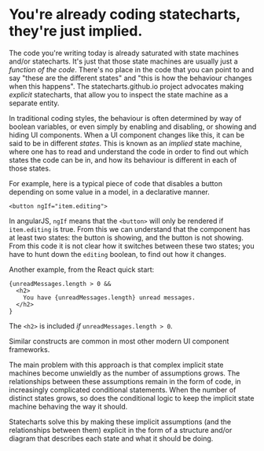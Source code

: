 # You're already coding statecharts, they're just implied.

The code you're writing today is already saturated with state machines and/or statecharts.  It's just that those state machines are usually just a _function of the code_.  There's no place in the code that you can point to and say "these are the different states" and "this is how the behaviour changes when this happens".  The statecharts.github.io project advocates making _explicit_ statecharts, that allow you to inspect the state machine as a separate entity.

In traditional coding styles, the behaviour is often determined by way of boolean variables, or even simply by enabling and disabling, or showing and hiding UI components.  When a UI component changes like this, it can be said to be in different _states_.  This is known as an _implied_ state machine, where one has to read and understand the code in order to find out which states the code can be in, and how its behaviour is different in each of those states.

For example, here is a typical piece of code that disables a button depending on some value in a model, in a declarative manner.

```
<button ngIf="item.editing">
```

In angularJS, `ngIf` means that the `<button>` will only be rendered if `item.editing` is true.  From this we can understand that the component has at least two states: the button is showing, and the button is not showing.  From this code it is not clear how it switches between these two states; you have to hunt down the `editing` boolean, to find out how it changes.

Another example, from the React quick start:

```
{unreadMessages.length > 0 &&
  <h2>
    You have {unreadMessages.length} unread messages.
  </h2>
}
```

The `<h2>` is included _if_ `unreadMessages.length > 0`.

Similar constructs are common in most other modern UI component frameworks.

The main problem with this approach is that complex implicit state machines become unwieldly as the number of assumptions grows.  The relationships between these assumptions remain in the form of code, in increasingly complicated conditional statements.  When the number of distinct states grows, so does the conditional logic to keep the implicit state machine behaving the way it should.

Statecharts solve this by making these implicit assumptions (and the relationships between them) explicit in the form of a structure and/or diagram that describes each state and what it should be doing.
